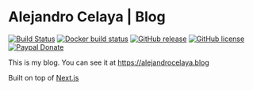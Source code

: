 # Alejandro Celaya | Blog

[![Build Status](https://img.shields.io/github/actions/workflow/status/acelaya/alejandrocelaya.blog/ci.yml?branch=main&logo=github&style=flat-square)](https://github.com/acelaya/alejandrocelaya.blog/actions/workflows/ci.yml?query=workflow%3A%22Continuous+integration%22)
[![Docker build status](https://img.shields.io/github/actions/workflow/status/acelaya/alejandrocelaya.blog/docker-image-build.yml?branch=main&logo=docker&style=flat-square)](https://github.com/acelaya/alejandrocelaya.blog/actions/workflows/docker-image-build.yml?query=workflow%3A%22Build+docker+image%22)
[![GitHub release](https://img.shields.io/github/tag/acelaya/alejandrocelaya.blog.svg?style=flat-square)](https://github.com/acelaya/alejandrocelaya.blog/releases)
[![GitHub license](https://img.shields.io/github/license/acelaya/alejandrocelaya.blog.svg?style=flat-square)](https://github.com/acelaya/alejandrocelaya.blog/blob/main/LICENSE)
[![Paypal Donate](https://img.shields.io/badge/Donate-paypal-blue.svg?style=flat-square&logo=paypal&colorA=cccccc)](https://acel.me/donate)

This is my blog. You can see it at https://alejandrocelaya.blog

Built on top of [Next.js](https://nextjs.org/)
